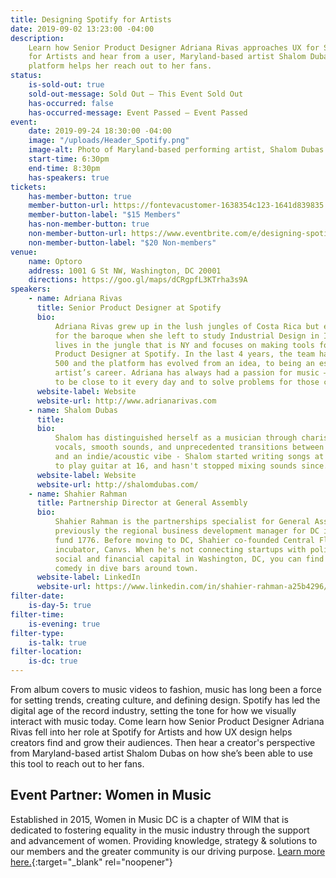 ```yaml
---
title: Designing Spotify for Artists
date: 2019-09-02 13:23:00 -04:00
description:
    Learn how Senior Product Designer Adriana Rivas approaches UX for Spotify
    for Artists and hear from a user, Maryland-based artist Shalom Dubas, on how the
    platform helps her reach out to her fans.
status:
    is-sold-out: true
    sold-out-message: Sold Out — This Event Sold Out
    has-occurred: false
    has-occurred-message: Event Passed — Event Passed
event:
    date: 2019-09-24 18:30:00 -04:00
    image: "/uploads/Header_Spotify.png"
    image-alt: Photo of Maryland-based performing artist, Shalom Dubas
    start-time: 6:30pm
    end-time: 8:30pm
    has-speakers: true
tickets:
    has-member-button: true
    member-button-url: https://fontevacustomer-1638354c123-1641d839835.force.com/services/oauth2/authorize?client_id=3MVG9nthuDc9owbcOq7_07W.HriOQQPWTbMkrpOla.ajDQlTHf4_uby_mhwylcX.mJBU2O2SppTiZMS0J_HJd&response_type=code&redirect_uri=https://ikit.aiga.org/ikit_national_util/ikit-national-util-sso-redirect/&state=https%3A%2F%2Fdc.aiga.org%2Fevent%2Fdesigning-spotify-for-artists%2F%3Fredirect_source%3Deventbrite_register
    member-button-label: "$15 Members"
    has-non-member-button: true
    non-member-button-url: https://www.eventbrite.com/e/designing-spotify-for-artists-tickets-71290460687
    non-member-button-label: "$20 Non-members"
venue:
    name: Optoro
    address: 1001 G St NW, Washington, DC 20001
    directions: https://goo.gl/maps/dCRgpfL3KTrha3s9A
speakers:
    - name: Adriana Rivas
      title: Senior Product Designer at Spotify
      bio:
          Adriana Rivas grew up in the lush jungles of Costa Rica but exchanged the green
          for the baroque when she left to study Industrial Design in Italy. Today, she
          lives in the jungle that is NY and focuses on making tools for artists as a Senior
          Product Designer at Spotify. In the last 4 years, the team has grown from 40 to
          500 and the platform has evolved from an idea, to being an essential part of an
          artist’s career. Adriana has always had a passion for music – and finds it rewarding
          to be close to it every day and to solve problems for those creating it.
      website-label: Website
      website-url: http://www.adrianarivas.com
    - name: Shalom Dubas
      title:
      bio:
          Shalom has distinguished herself as a musician through charismatic and witty
          vocals, smooth sounds, and unprecedented transitions between rapid-fire verse
          and an indie/acoustic vibe - Shalom started writing songs at 10 years old, learned
          to play guitar at 16, and hasn't stopped mixing sounds since.
      website-label: Website
      website-url: http://shalomdubas.com/
    - name: Shahier Rahman
      title: Partnership Director at General Assembly
      bio:
          Shahier Rahman is the partnerships specialist for General Assembly DC. He was
          previously the regional business development manager for DC incubator and venture
          fund 1776. Before moving to DC, Shahier co-founded Central Florida's first tech
          incubator, Canvs. When he's not connecting startups with political, intellectual,
          social and financial capital in Washington, DC, you can find him doing stand-up
          comedy in dive bars around town.
      website-label: LinkedIn
      website-url: https://www.linkedin.com/in/shahier-rahman-a25b4296/
filter-date:
    is-day-5: true
filter-time:
    is-evening: true
filter-type:
    is-talk: true
filter-location:
    is-dc: true
---
```


From album covers to music videos to fashion, music has long been a force for setting trends, creating culture, and defining design. Spotify has led the digital age of the record industry, setting the tone for how we visually interact with music today. Come learn how Senior Product Designer Adriana Rivas fell into her role at Spotify for Artists and how UX design helps creators find and grow their audiences. Then hear a creator's perspective from Maryland-based artist Shalom Dubas on how she’s been able to use this tool to reach out to her fans.

## Event Partner: Women in Music

Established in 2015, Women in Music DC is a chapter of WIM that is dedicated to fostering equality in the music industry through the support and advancement of women. Providing knowledge, strategy & solutions to our members and the greater community is our driving purpose. [Learn more here.](https://www.womeninmusic.org/wim-dc){:target="\_blank" rel="noopener"}
